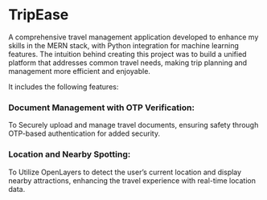 # TripEase

A comprehensive travel management application developed to enhance my skills in the MERN 
stack, with Python integration for machine learning features. The intuition behind creating this 
project was to build a unified platform that addresses common travel needs, making trip planning 
and management more efficient and enjoyable.

It includes the following features:
### Document Management with OTP Verification: 
To Securely upload and manage travel documents, ensuring safety through OTP-based authentication for added security.
### Location and Nearby Spotting: 
To Utilize OpenLayers to detect the user’s current location and display nearby attractions, enhancing the travel experience with real-time location data.
